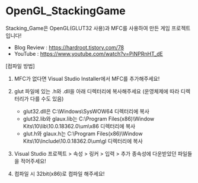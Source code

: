 # OpenGL_StackingGame
Stacking_Game은 OpenGL(GLUT32 사용)과 MFC를 사용하여 만든 게임 프로젝트 입니다!

 - Blog Review : https://hardroot.tistory.com/78
 - YouTube : https://www.youtube.com/watch?v=PiNPRnHT_dE


[컴파일 방법]

1. MFC가 없다면 Visual Studio Installer에서 MFC를 추가해주세요!

2. glut 파일에 있는 .h와 .dll을 아래 디렉터리에 복사해주세요 (운영체제에 따라 디렉터리가 다를 수도 있음)
   - glut32.dll은 C:\Windows\SysWOW64 디렉터리에 복사
   - glut32.lib와 glaux.lib는 C:\Program Files(x86)\Window Kits\10\lib\10.0.18362.0\um\x86 디렉터리에 복사
   - glut.h와 glaux.h는 C:\Program Files(x86)\Window Kits\10\Include\10.0.18362.0\um\gl 디렉터리에 복사

3. Visual Studio 프로젝트 > 속성 > 링커 > 입력 > 추가 종속성에 다운받았던 파일들을 적어주세요!

4. 컴파일 시 32bit(x86)로 컴파일 해주세요!

